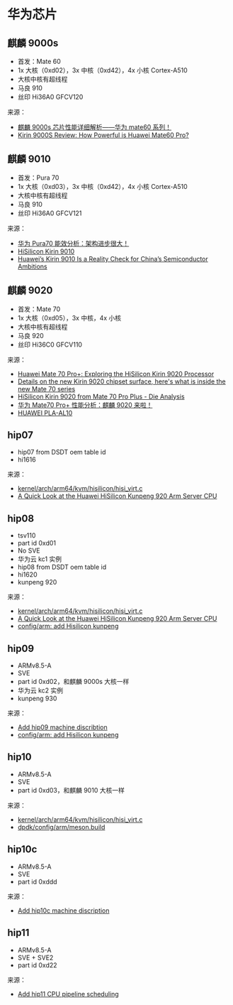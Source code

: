 # 华为芯片

## 麒麟 9000s

- 首发：Mate 60
- 1x 大核（0xd02），3x 中核（0xd42），4x 小核 Cortex-A510
- 大核中核有超线程
- 马良 910
- 丝印 Hi36A0 GFCV120

来源：

- [麒麟 9000s 芯片性能详细解析——华为 mate60 系列！](https://www.zhihu.com/tardis/zm/art/659619471?source_id=1003)
- [Kirin 9000S Review: How Powerful is Huawei Mate60 Pro?](https://www.youtube.com/watch?v=SCRIFe0uaac)

## 麒麟 9010

- 首发：Pura 70
- 1x 大核（0xd03），3x 中核（0xd42），4x 小核 Cortex-A510
- 大核中核有超线程
- 马良 910
- 丝印 Hi36A0 GFCV121

来源：

- [华为 Pura70 能效分析：架构进步很大！](https://www.bilibili.com/video/BV1az421D7Fk)
- [HiSilicon Kirin 9010](https://www.notebookcheck.net/HiSilicon-Kirin-9010-Processor-Benchmarks-and-Specs.855471.0.html)
- [Huawei’s Kirin 9010 Is a Reality Check for China’s Semiconductor Ambitions](https://zh.ifixit.com/News/95646/huaweis-kirin-9010-is-a-reality-check-for-chinas-semiconductor-ambitions)

## 麒麟 9020

- 首发：Mate 70
- 1x 大核（0xd05），3x 中核，4x 小核
- 大核中核有超线程
- 马良 920
- 丝印 Hi36C0 GFCV110

来源：

- [Huawei Mate 70 Pro+: Exploring the HiSilicon Kirin 9020 Processor](https://www.techinsights.com/blog/huawei-mate-70-pro-exploring-hisilicon-kirin-9020-processor)
- [Details on the new Kirin 9020 chipset surface, here's what is inside the new Mate 70 series](https://www.gsmarena.com/details_on_the_new_kirin_9020_chipset_surface_heres_what_is_inside_the_new_mate_70_series-news-65497.php)
- [HiSilicon Kirin 9020 from Mate 70 Pro Plus - Die Analysis](https://library.techinsights.com/public/hg-asset/e71466a2-64ef-410a-af5f-b3d001bd2318?utm_source=blog&utm_medium=website&utm_campaign=Huawei%20Mate%2070%20Pro%20Series#moduleName=Search&reportCode=FCT-2412-801&subscriptionId=null&channelId=null&reportName=HiSilicon+Kirin+9020+from+Mate+70+Pro+Plus+-+Die+Analysis)
- [华为 Mate70 Pro+ 性能分析：麒麟 9020 来啦！](https://www.bilibili.com/video/BV1j6iYYHEYG)
- [HUAWEI PLA-AL10](https://browser.geekbench.com/v6/cpu/9233574)

## hip07

- hip07 from DSDT oem table id
- hi1616

来源：

- [kernel/arch/arm64/kvm/hisilicon/hisi_virt.c](https://gitee.com/openeuler/kernel/blob/OLK-6.6/arch/arm64/kvm/hisilicon/hisi_virt.c)
- [A Quick Look at the Huawei HiSilicon Kunpeng 920 Arm Server CPU](https://www.servethehome.com/a-quick-look-huawei-hisilicon-kunpeng-920-arm-server-cpu/)

## hip08

- tsv110
- part id 0xd01
- No SVE
- 华为云 kc1 实例
- hip08 from DSDT oem table id
- hi1620
- kunpeng 920

来源：

- [kernel/arch/arm64/kvm/hisilicon/hisi_virt.c](https://gitee.com/openeuler/kernel/blob/OLK-6.6/arch/arm64/kvm/hisilicon/hisi_virt.c)
- [A Quick Look at the Huawei HiSilicon Kunpeng 920 Arm Server CPU](https://www.servethehome.com/a-quick-look-huawei-hisilicon-kunpeng-920-arm-server-cpu/)
- [config/arm: add Hisilicon kunpeng](https://github.com/DPDK/dpdk/commit/7cf32a22b240f2db9e509ffe7b267673adbee35f)


## hip09

- ARMv8.5-A
- SVE
- part id 0xd02，和麒麟 9000s 大核一样
- 华为云 kc2 实例
- kunpeng 930

来源：

- [Add hip09 machine discribtion](https://github.com/openeuler-mirror/gcc/commit/d9131757175667d35e74d9ee84689039990af768)
- [config/arm: add Hisilicon kunpeng](https://github.com/DPDK/dpdk/commit/7cf32a22b240f2db9e509ffe7b267673adbee35f)

## hip10

- ARMv8.5-A
- SVE
- part id 0xd03，和麒麟 9010 大核一样

来源：

- [kernel/arch/arm64/kvm/hisilicon/hisi_virt.c](https://gitee.com/openeuler/kernel/blob/OLK-6.6/arch/arm64/kvm/hisilicon/hisi_virt.c)
- [dpdk/config/arm/meson.build](https://github.com/DPDK/dpdk/blob/fd51012de5369679e807be1d6a81d63ef15015ce/config/arm/meson.build#L275)

## hip10c

- ARMv8.5-A
- SVE
- part id 0xddd

来源：

- [Add hip10c machine discription](https://github.com/openeuler-mirror/gcc/commit/d3a8c59e7eaf99bff77447e08e15898530af8a9e)

## hip11

- ARMv8.5-A
- SVE + SVE2
- part id 0xd22

来源：

- [Add hip11 CPU pipeline scheduling](https://github.com/openeuler-mirror/gcc/commit/824fccdab1d3c5e87fb88b31f0eeb7abd1b35c1f)